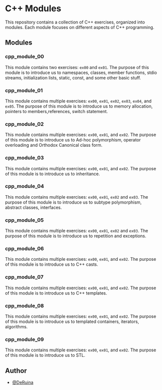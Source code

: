 # C++ Modules

This repository contains a collection of C++ exercises, organized into modules. Each module focuses on different aspects of C++ programming.

## Modules

### cpp_module_00

This module contains two exercises: `ex00` and `ex01`.
The purpose of this module is to introduce us to namespaces, classes, member functions, stdio streams, initialization lists, static, const, and some other basic stuff.

### cpp_module_01

This module contains multiple exercises: `ex00`, `ex01`, `ex02`, `ex03`, `ex04`, and `ex05`.
The purpose of this module is to introduce us to memory allocation, pointers to members,references, switch statement.

### cpp_module_02

This module contains multiple exercises: `ex00`, `ex01`, and `ex02`.
The purpose of this module is to introduce us to Ad-hoc polymorphism, operator overloading and Orthodox Canonical class form.

### cpp_module_03

This module contains multiple exercises: `ex00`, `ex01`, and `ex02`.
The purpose of this module is to introduce us to inheritance.

### cpp_module_04

This module contains multiple exercises: `ex00`, `ex01`, `ex02` and `ex03`.
The purpose of this module is to introduce us to subtype polymorphism, abstract classes, interfaces.

### cpp_module_05

This module contains multiple exercises: `ex00`, `ex01`, `ex02` and `ex03`.
The purpose of this module is to introduce us to repetition and exceptions.

### cpp_module_06

This module contains multiple exercises: `ex00`, `ex01`, and `ex02`.
The purpose of this module is to introduce us to C++ casts.

### cpp_module_07

This module contains multiple exercises: `ex00`, `ex01`, and `ex02`.
The purpose of this module is to introduce us to C++ templates.

### cpp_module_08

This module contains multiple exercises: `ex00`, `ex01`, and `ex02`.
The purpose of this module is to introduce us to templated containers, iterators, algorithms.

### cpp_module_09

This module contains multiple exercises: `ex00`, `ex01`, and `ex02`.
The purpose of this module is to introduce us to STL.

## Author

- [@DeRuina](https://github.com/DeRuina)
